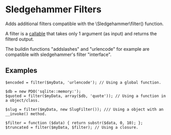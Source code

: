 
# Sledgehammer Filters

Adds additional filters compatible with the \Sledgehammer\filter() function.

A filter is a [callable](http://php.net/manual/en/language.types.callable.php) that takes only 1 argument (as input) and returns the filterd output.

The buildin functions "addslashes" and "urlencode" for example are compatible with sledgehammer's filter "interface".

## Examples
```
$encoded = filter($myData, 'urlencode'); // Using a global function.

$db = new PDO('sqlite::memory:');
$quoted = filter($myData, array($db, 'quote')); // Using a function in a object/class.

$slug = filter($myData, new SlugFilter()); /// Using a object with an __invoke() method.

$filter = function ($data) { return substr($data, 0, 10); };
$truncated = filter($myData, $filter); // Using a closure.
```